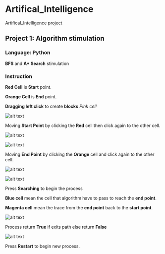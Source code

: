 # Artifical_Intelligence
Artifical_Intelligence project

## Project 1: Algorithm stimulation

### Language: Python
 __BFS__ and __A* Search__ stimulation
 
### Instruction
__Red Cell__ is __Start__ point.

__Orange Cell__ is __End__ point.

__Dragging left click__ to create __blocks__ _Pink cell_


![alt text](https://github.com/khanhhuynguyenvu/MachineLearning/blob/master/Project/Guide/Block.PNG)

Moving __Start Point__ by clicking the __Red__ cell then click again to the other cell.

![alt text](https://github.com/khanhhuynguyenvu/MachineLearning/blob/master/Project/Guide/RedMoving1.png)

![alt text](https://github.com/khanhhuynguyenvu/MachineLearning/blob/master/Project/Guide/RedMoving2.png)

Moving __End Point__ by clicking the __Orange__ cell and click again to the other cell.

![alt text](https://github.com/khanhhuynguyenvu/MachineLearning/blob/master/Project/Guide/OrangeMoving1.png)

![alt text](https://github.com/khanhhuynguyenvu/MachineLearning/blob/master/Project/Guide/OrangeMoving2.png)

Press __Searching__ to begin the process 

__Blue cell__ mean the cell that algorithm have to pass to reach the __end point__.

__Magenta cell__ mean the trace from the __end point__ back to the __start point__.

![alt text](https://github.com/khanhhuynguyenvu/MachineLearning/blob/master/Project/Guide/Searching.PNG)

Process return __True__ if exits path else return __False__

![alt text](https://github.com/khanhhuynguyenvu/MachineLearning/blob/master/Project/Guide/EndProcess.png)

Press __Restart__ to begin new process.
